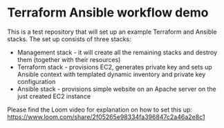 # Terraform Ansible workflow demo

This is a test repository that will set up an example Terraform and Ansible stacks. The set up consists of three stacks:
- Management stack - it will create all the remaining stacks and destroy them (together with their resources)
- Terraform stack - provisions EC2, generates private key and sets up Ansible context with templated dynamic inventory and private key configuration
- Ansible stack - provisions simple website on an Apache server on the just created EC2 instance

Please find the Loom video for explanation on how to set this up: https://www.loom.com/share/2f05265e98334fa396847c2a46a2e8c1